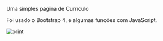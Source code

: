 Uma simples página de Currículo 

Foi usado o Bootstrap 4, e algumas funções com JavaScript. 




![print](https://user-images.githubusercontent.com/62192319/78459112-21566d80-768d-11ea-91a9-e71a63c60794.png)
